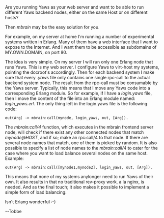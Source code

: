 
Are you running Yaws as your web server and want to be able to
run different Yaws backend nodes, either on the same Host or on
different hosts?

Then *mbrain* may be the easy solution for you. 

For example, on my server at home I'm running a number of experimental 
systems written in Erlang. Many of them have a web interface that I 
want to expose to the Internet. And I want them to be accessible as 
subdomains of MY.OWN.DOMAIN, on port 80.

The idea is very simple. On my server I will run only one Erlang node
that runs Yaws. This is my web server. I configure Yaws to virt-host 
my systems, pointing the docroot's accordingly. Then for each backend 
system I make sure that every *.yaws* file only contains one single 
rpc-call to the actual backend system node. The result from the rpc-call 
must be consumable by the Yaws server. Typically, this means that I
move any Yaws code into a corresponding Erlang module. So for example,
if I have a *login.yaws* file, then I move the content of the file into
an Erlang module named: *login_yaws.erl*. The only thing left in the 
login.yaws file is the following code:

    out(Arg) -> mbrain:call(mynode, login_yaws, out, [Arg]).

The *mbrain:call/4* function, which executes in the mbrain frontend
server node, will check if there exist any other connected nodes that 
match *mynode@HOST*, and if so; make an rpc:call/4 to that node. 
If there are several node names that match, one of them is picked 
by random. It is also possible to specify a list of node names to 
the *mbrain:call/4* to cater for the case where you want to load 
balance several nodes on the same host. Example: 

    out(Arg) -> mbrain:call([mynode1,mynode2], login_yaws, out, [Arg]).

This means that none of my systems anylonger need to run Yaws of 
their own. It also results in that no traditional rev-proxy work, 
a la nginx, is needed. And as the final touch; it also makes it 
possible to implement a simple form of load balancing. 

Isn't Erlang wonderful :-)

--Tobbe
